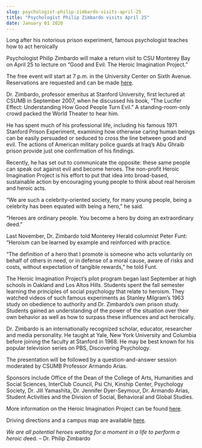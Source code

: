 ```yaml
---
slug: psychologist-philip-zimbardo-visits-april-25
title: "Psychologist Philip Zimbardo visits April 25"
date: January 01 2020
---
```


<p>Long after his notorious prison experiment, famous psychologist teaches how to act heroically
</p><p>Psychologist Philip Zimbardo will make a return visit to CSU Monterey Bay on April 25 to lecture on “Good and Evil: The Heroic Imagination Project.”
</p><p>The free event will start at 7 p.m. in the University Center on Sixth Avenue. Reservations are requested and can be made <a href="https://spreadsheets.google.com/viewform?hl=en&amp;formkey=dEVYeDZsamd5R0QwODE5cENmSnUzb0E6MA#gid=0">here</a>.
</p><p>Dr. Zimbardo, professor emeritus at Stanford University, first lectured at CSUMB in September 2007, when he discussed his book, “The Lucifer Effect: Understanding How Good People Turn Evil.” A standing-room-only crowd packed the World Theater to hear him.
</p><p>He has spent much of his professional life, including his famous 1971 Stanford Prison Experiment, examining how otherwise caring human beings can be easily persuaded or seduced to cross the line between good and evil. The actions of American military police guards at Iraq’s Abu Ghraib prison provide just one confirmation of his findings.
</p><p>Recently, he has set out to communicate the opposite: these same people can speak out against evil and become heroes. The non-profit Heroic Imagination Project is his effort to put that idea into broad-based, sustainable action by encouraging young people to think about real heroism and heroic acts.
</p><p>“We are such a celebrity-oriented society, for many young people, being a celebrity has been equated with being a hero,” he said.
</p><p>“Heroes are ordinary people. You become a hero by doing an extraordinary deed.”
</p><p>Last November, Dr. Zimbardo told Monterey Herald columnist Peter Funt: “Heroism can be learned by example and reinforced with practice.
</p><p>“The definition of a hero that I promote is someone who acts voluntarily on behalf of others in need, or in defense of a moral cause, aware of risks and costs, without expectation of tangible rewards,” he told Funt.
</p><p>The Heroic Imagination Project’s pilot program began last September at high schools in Oakland and Los Altos Hills. Students spent the fall semester learning the principles of social psychology that relate to heroism. They watched videos of such famous experiments as Stanley Milgram’s 1963 study on obedience to authority and Dr. Zimbardo’s own prison study. Students gained an understanding of the power of the situation over their own behavior as well as how to surpass these influences and act heroically.
</p><p>Dr. Zimbardo is an internationally recognized scholar, educator, researcher and media personality. He taught at Yale, New York University and Columbia before joining the faculty at Stanford in 1968. He may be best known for his popular television series on PBS, Discovering Psychology.
</p><p>The presentation will be followed by a question-and-answer session moderated by CSUMB Professor Armando Arias.
</p><p>Sponsors include Office of the Dean of the College of Arts, Humanities and Social Sciences, InterClub Council, Psi Chi, Kinship Center, Psychology Society, Dr. Jill Yamashita, Dr. Jennifer Dyer-Seymour, Dr. Armando Arias, Student Activities and the Division of Social, Behavioral and Global Studies.
</p><p>More information on the Heroic Imagination Project can be found <a href="//www.heroicimagination.org">here</a>.
</p><p>Driving directions and a campus map are available <a href="http://csumb.edu/map">here</a>.
</p><p><em>We are all potential heroes waiting for a moment in a life to perform a heroic d</em>eed. – Dr. Philip Zimbardo
</p>
